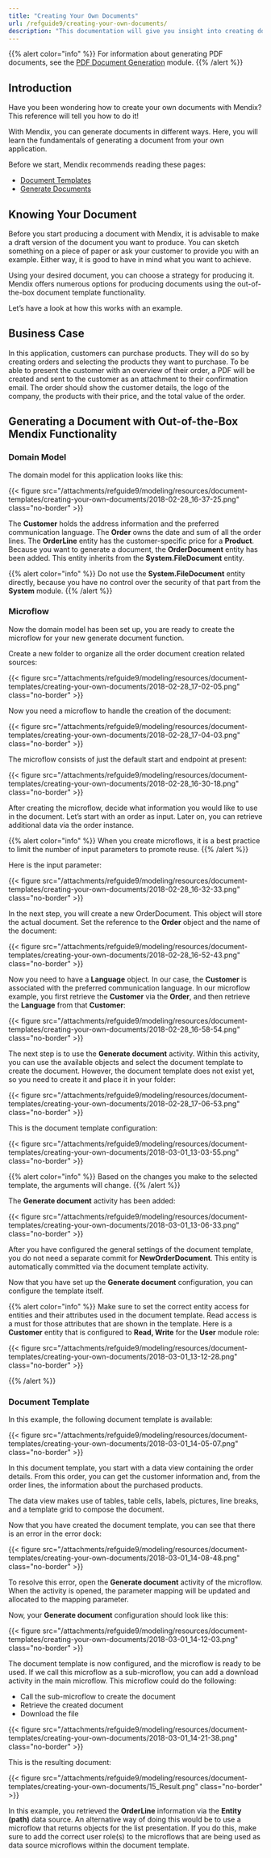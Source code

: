```yaml
---
title: "Creating Your Own Documents"
url: /refguide9/creating-your-own-documents/
description: "This documentation will give you insight into creating documents with Mendix."
---
```


{{% alert color="info" %}}
For information about generating PDF documents, see the [PDF Document Generation](/appstore/modules/document-generation/) module.
{{% /alert %}}

## Introduction

Have you been wondering how to create your own documents with Mendix? This reference will tell you how to do it!

With Mendix, you can generate documents in different ways. Here, you will learn the fundamentals of generating a document from your own application.

Before we start, Mendix recommends reading these pages:

* [Document Templates](/refguide9/document-templates/)
* [Generate Documents](/refguide9/generate-document/)

## Knowing Your Document

Before you start producing a document with Mendix, it is advisable to make a draft version of the document you want to produce. You can sketch something on a piece of paper or ask your customer to provide you with an example. Either way, it is good to have in mind what you want to achieve.

Using your desired document, you can choose a strategy for producing it. Mendix offers numerous options for producing documents using the out-of-the-box document template functionality.

Let’s have a look at how this works with an example.

## Business Case

In this application, customers can purchase products. They will do so by creating orders and selecting the products they want to purchase. To be able to present the customer with an overview of their order, a PDF will be created and sent to the customer as an attachment to their confirmation email. The order should show the customer details, the logo of the company, the products with their price, and the total value of the order.

## Generating a Document with Out-of-the-Box Mendix Functionality

### Domain Model

The domain model for this application looks like this:

{{< figure src="/attachments/refguide9/modeling/resources/document-templates/creating-your-own-documents/2018-02-28_16-37-25.png" class="no-border" >}}

The **Customer** holds the address information and the preferred communication language. The **Order** owns the date and sum of all the order lines. The **OrderLine** entity has the customer-specific price for a **Product**. Because you want to generate a document, the **OrderDocument** entity has been added. This entity inherits from the **System.FileDocument** entity.

{{% alert color="info" %}}
Do not use the **System.FileDocument** entity directly, because you have no control over the security of that part from the **System** module.
{{% /alert %}}

### Microflow

Now the domain model has been set up, you are ready to create the microflow for your new generate document function.

Create a new folder to organize all the order document creation related sources:

{{< figure src="/attachments/refguide9/modeling/resources/document-templates/creating-your-own-documents/2018-02-28_17-02-05.png" class="no-border" >}}

Now you need a microflow to handle the creation of the document:

{{< figure src="/attachments/refguide9/modeling/resources/document-templates/creating-your-own-documents/2018-02-28_17-04-03.png" class="no-border" >}}

The microflow consists of just the default start and endpoint at present:

{{< figure src="/attachments/refguide9/modeling/resources/document-templates/creating-your-own-documents/2018-02-28_16-30-18.png" class="no-border" >}}

After creating the microflow, decide what information you would like to use in the document. Let’s start with an order as input. Later on, you can retrieve additional data via the order instance.

{{% alert color="info" %}}
When you create microflows, it is a best practice to limit the number of input parameters to promote reuse.
{{% /alert %}}

Here is the input parameter:

{{< figure src="/attachments/refguide9/modeling/resources/document-templates/creating-your-own-documents/2018-02-28_16-32-33.png" class="no-border" >}}

In the next step, you will create a new OrderDocument. This object will store the actual document. Set the reference to the **Order** object and the name of the document:

{{< figure src="/attachments/refguide9/modeling/resources/document-templates/creating-your-own-documents/2018-02-28_16-52-43.png" class="no-border" >}}

Now you need to have a **Language** object. In our case, the **Customer** is associated with the preferred communication language. In our microflow example, you first retrieve the **Customer** via the **Order**, and then retrieve the **Language** from that **Customer**:

{{< figure src="/attachments/refguide9/modeling/resources/document-templates/creating-your-own-documents/2018-02-28_16-58-54.png" class="no-border" >}}

The next step is to use the **Generate document** activity. Within this activity, you can use the available objects and select the document template to create the document. However, the document template does not exist yet, so you need to create it and place it in your folder:

{{< figure src="/attachments/refguide9/modeling/resources/document-templates/creating-your-own-documents/2018-02-28_17-06-53.png" class="no-border" >}}

This is the document template configuration:

{{< figure src="/attachments/refguide9/modeling/resources/document-templates/creating-your-own-documents/2018-03-01_13-03-55.png" class="no-border" >}}

{{% alert color="info" %}}
Based on the changes you make to the selected template, the arguments will change.
{{% /alert %}}

The **Generate document** activity has been added:

{{< figure src="/attachments/refguide9/modeling/resources/document-templates/creating-your-own-documents/2018-03-01_13-06-33.png" class="no-border" >}}

After you have configured the general settings of the document template, you do not need a separate commit for **NewOrderDocument**. This entity is automatically committed via the document template activity.

Now that you have set up the **Generate document** configuration, you can configure the template itself.

{{% alert color="info" %}}
Make sure to set the correct entity access for entities and their attributes used in the document template. Read access is a must for those attributes that are shown in the template. Here is a **Customer** entity that is configured to **Read, Write** for the **User** module role:

{{< figure src="/attachments/refguide9/modeling/resources/document-templates/creating-your-own-documents/2018-03-01_13-12-28.png" class="no-border" >}}

{{% /alert %}}

### Document Template

In this example, the following document template is available:

{{< figure src="/attachments/refguide9/modeling/resources/document-templates/creating-your-own-documents/2018-03-01_14-05-07.png" class="no-border" >}}

In this document template, you start with a data view containing the order details. From this order, you can get the customer information and, from the order lines, the information about the purchased products.

The data view makes use of tables, table cells, labels, pictures, line breaks, and a template grid to compose the document.

Now that you have created the document template, you can see that there is an error in the error dock:

{{< figure src="/attachments/refguide9/modeling/resources/document-templates/creating-your-own-documents/2018-03-01_14-08-48.png" class="no-border" >}}

To resolve this error, open the **Generate document** activity of the microflow. When the activity is opened, the parameter mapping will be updated and allocated to the mapping parameter.

Now, your **Generate document** configuration should look like this:

{{< figure src="/attachments/refguide9/modeling/resources/document-templates/creating-your-own-documents/2018-03-01_14-12-03.png" class="no-border" >}}

The document template is now configured, and the microflow is ready to be used. If we call this microflow as a sub-microflow, you can add a download activity in the main microflow. This microflow could do the following:

* Call the sub-microflow to create the document
* Retrieve the created document
* Download the file

{{< figure src="/attachments/refguide9/modeling/resources/document-templates/creating-your-own-documents/2018-03-01_14-21-38.png" class="no-border" >}}

This is the resulting document:

{{< figure src="/attachments/refguide9/modeling/resources/document-templates/creating-your-own-documents/15_Result.png" class="no-border" >}}

In this example, you retrieved the **OrderLine** information via the **Entity (path)** data source. An alternative way of doing this would be to use a microflow that returns objects for the list presentation. If you do this, make sure to add the correct user role(s) to the microflows that are being used as data source microflows within the document template.
